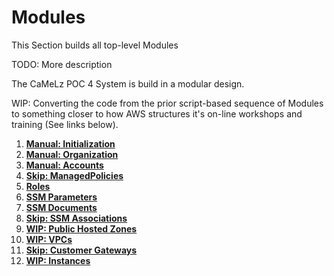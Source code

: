 # Modules
This Section builds all top-level Modules

TODO: More description

The CaMeLz POC 4 System is build in a modular design.

WIP: Converting the code from the prior script-based sequence of Modules to something closer to how
AWS structures it's on-line workshops and training (See links below).

1.  **[Manual: Initialization](./initialization/)**
1.  **[Manual: Organization](./organization/)**
1.  **[Manual: Accounts](./accounts/)**
1.  **[Skip: ManagedPolicies](./managed-policies/)**
1.  **[Roles](./roles/)**
1.  **[SSM Parameters](./ssm-parameters/)**
1.  **[SSM Documents](./ssm-documents/)**
1.  **[Skip: SSM Associations](./ssm-associations/)**
1.  **[WIP: Public Hosted Zones](./public-hosted-zones/)**
1.  **[WIP: VPCs](./vpcs/)**
1.  **[Skip: Customer Gateways](./customer-gateways/)**
1.  **[WIP: Instances](./instances/)**
